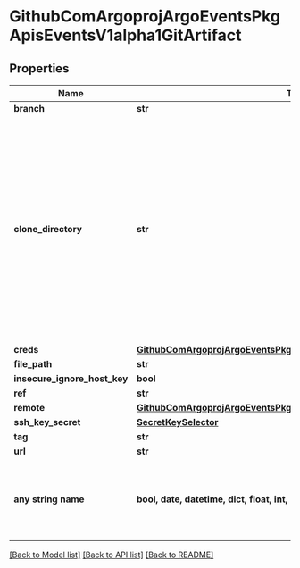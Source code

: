 # GithubComArgoprojArgoEventsPkgApisEventsV1alpha1GitArtifact


## Properties
Name | Type | Description | Notes
------------ | ------------- | ------------- | -------------
**branch** | **str** |  | [optional] 
**clone_directory** | **str** | Directory to clone the repository. We clone complete directory because GitArtifact is not limited to any specific Git service providers. Hence we don&#39;t use any specific git provider client. | [optional] 
**creds** | [**GithubComArgoprojArgoEventsPkgApisEventsV1alpha1GitCreds**](GithubComArgoprojArgoEventsPkgApisEventsV1alpha1GitCreds.md) |  | [optional] 
**file_path** | **str** |  | [optional] 
**insecure_ignore_host_key** | **bool** |  | [optional] 
**ref** | **str** |  | [optional] 
**remote** | [**GithubComArgoprojArgoEventsPkgApisEventsV1alpha1GitRemoteConfig**](GithubComArgoprojArgoEventsPkgApisEventsV1alpha1GitRemoteConfig.md) |  | [optional] 
**ssh_key_secret** | [**SecretKeySelector**](SecretKeySelector.md) |  | [optional] 
**tag** | **str** |  | [optional] 
**url** | **str** |  | [optional] 
**any string name** | **bool, date, datetime, dict, float, int, list, str, none_type** | any string name can be used but the value must be the correct type | [optional]

[[Back to Model list]](../README.md#documentation-for-models) [[Back to API list]](../README.md#documentation-for-api-endpoints) [[Back to README]](../README.md)


